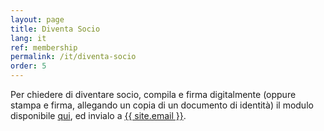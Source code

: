 ```yaml
---
layout: page
title: Diventa Socio
lang: it
ref: membership
permalink: /it/diventa-socio
order: 5
---
```


Per chiedere di diventare socio, compila e firma digitalmente (oppure stampa e firma, allegando un copia di un documento di identità) il modulo disponibile <a href="/assets/docs/eutopian-adesione-socio-ordinario.docx">qui</a>, ed invialo a <a href="mailto:{{ site.email }}">{{ site.email }}</a>.
